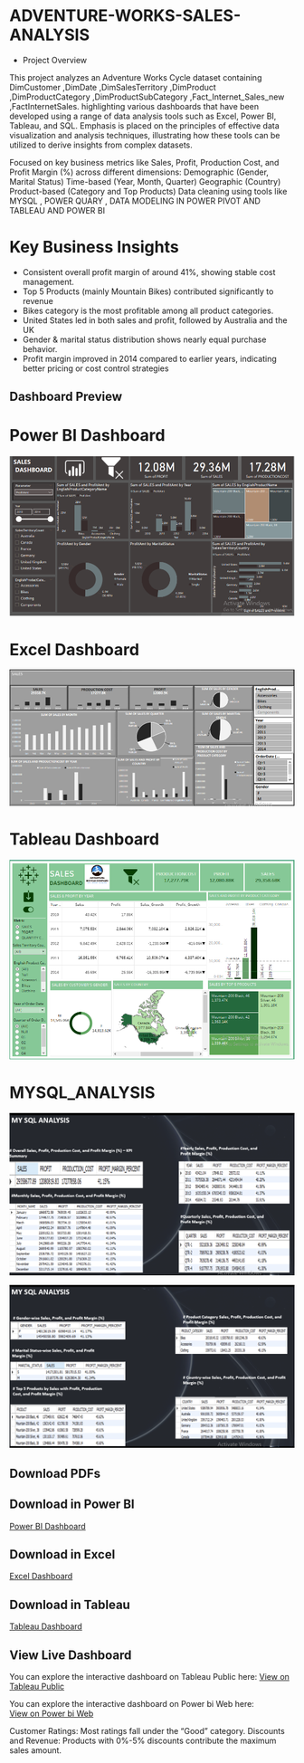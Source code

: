 # ADVENTURE-WORKS-SALES-ANALYSIS
- Project Overview
 
This project analyzes an Adventure Works Cycle dataset containing DimCustomer ,DimDate ,DimSalesTerritory ,DimProduct ,DimProductCategory ,DimProductSubCategory ,Fact_Internet_Sales_new ,FactInternetSales. highlighting various dashboards that have been developed using a range of data analysis tools such as Excel, Power BI, Tableau, and SQL. Emphasis is placed on the principles of effective data visualization and analysis techniques, illustrating how these tools can be utilized to derive insights from complex datasets.

Focused on key business metrics like Sales, Profit, Production Cost, and Profit Margin (%) across different dimensions:
Demographic (Gender, Marital Status)
Time-based (Year, Month, Quarter)
Geographic (Country)
Product-based (Category and Top Products)
Data cleaning using tools like MYSQL , POWER QUARY , DATA MODELING IN POWER PIVOT AND TABLEAU AND POWER BI 


# Key Business Insights
- Consistent overall profit margin of around 41%, showing stable cost management.
- Top 5 Products (mainly Mountain Bikes) contributed significantly to revenue
- Bikes category is the most profitable among all product categories.
- United States led in both sales and profit, followed by Australia and the UK
- Gender & marital status distribution shows nearly equal purchase behavior.
- Profit margin improved in 2014 compared to earlier years, indicating better pricing or cost control strategies






## Dashboard Preview
# Power BI Dashboard
![Power BI Dashboard](AdventureWorksPowerBi.png)

# Excel Dashboard
![Excel Dashboard](Adventure%20Works%20Dashboard%20Excel.png)


# Tableau Dashboard
![Tableau Dashboard](Adventure%20Works%20Tableau.png)


# MYSQL_ANALYSIS
![MYSQL_ANALYSIS_PART_1](MYSQL_PART1.png)

![MYSQL ANALYSIS_PART 2](MYSQL_PART2.png)



## Download PDFs
## Download in Power BI
[Power BI Dashboard](AdventureWorksPowerBi.pdf)

## Download in Excel
[Excel Dashboard](Adventure%20Works%20Dashboard%20Excel.pdf)

## Download in Tableau
[Tableau Dashboard](Adventure%20Works%20Tableau.pdf)

## View Live Dashboard

You can explore the interactive dashboard on Tableau Public here: 
[View on Tableau Public](https://public.tableau.com/app/profile/sumit.sharma1352/viz/Adventure_Works_Sales_Analysis/Dashboard)


You can explore the interactive dashboard on Power bi Web here:  
[View on Power bi Web](https://app.powerbi.com/view?r=eyJrIjoiN2RlOWQ0MmEtN2JkYy00ODZiLTgzODYtYTgwYzg2MzQwOTQyIiwidCI6IjZmNWEzYzBiLWNmYTgtNDg4ZC1hNDNjLTQ3MzljN2MwMmNiYiJ9)

Customer Ratings: Most ratings fall under the “Good” category.
Discounts and Revenue: Products with 0%-5% discounts contribute the maximum sales amount.

